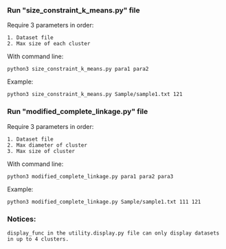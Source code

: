 ### Run "size_constraint_k_means.py" file
Require 3 parameters in order: 

    1. Dataset file
    2. Max size of each cluster
With command line:
    
    python3 size_constraint_k_means.py para1 para2 
Example:
    
    python3 size_constraint_k_means.py Sample/sample1.txt 121
    
### Run "modified_complete_linkage.py" file
Require 3 parameters in order: 

    1. Dataset file
    2. Max diameter of cluster
    3. Max size of cluster
With command line:
    
    python3 modified_complete_linkage.py para1 para2 para3
Example:

    python3 modified_complete_linkage.py Sample/sample1.txt 111 121
    
### Notices:

    display_func in the utility.display.py file can only display datasets in up to 4 clusters.

